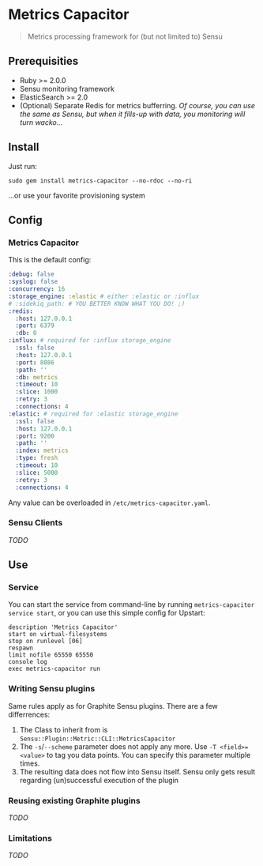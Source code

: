 # Metrics Capacitor

> Metrics processing framework for (but not limited to) Sensu

## Prerequisities

* Ruby >= 2.0.0
* Sensu monitoring framework
* ElasticSearch >= 2.0
* (Optional) Separate Redis for metrics bufferring. *Of course, you can use the same as Sensu, but when it fills-up with data, you monitoring will turn wacko...*

## Install

Just run:

```sudo gem install metrics-capacitor --no-rdoc --no-ri```

...or use your favorite provisioning system

## Config

### Metrics Capacitor
This is the default config:

```yaml
:debug: false
:syslog: false
:concurrency: 16
:storage_engine: :elastic # either :elastic or :influx
# :sidekiq_path: # YOU BETTER KNOW WHAT YOU DO! ;)
:redis:
  :host: 127.0.0.1
  :port: 6379
  :db: 0
:influx: # required for :influx storage_engine
  :ssl: false
  :host: 127.0.0.1
  :port: 8086
  :path: ''
  :db: metrics
  :timeout: 10
  :slice: 1000
  :retry: 3
  :connections: 4
:elastic: # required for :elastic storage_engine
  :ssl: false
  :host: 127.0.0.1
  :port: 9200
  :path: ''
  :index: metrics
  :type: fresh
  :timeout: 10
  :slice: 5000
  :retry: 3
  :connections: 4
```

Any value can be overloaded in ```/etc/metrics-capacitor.yaml```.

### Sensu Clients

*TODO*

## Use

### Service
You can start the service from command-line by running ```metrics-capacitor service start```, or you can use this simple config for Upstart:

```
description 'Metrics Capacitor'
start on virtual-filesystems
stop on runlevel [06]
respawn
limit nofile 65550 65550
console log
exec metrics-capacitor run
```

### Writing Sensu plugins

Same rules apply as for Graphite Sensu plugins. There are a few differrences:

1. The Class to inherit from is ```Sensu::Plugin::Metric::CLI::MetricsCapacitor```
2. The ```-s```/```--scheme``` parameter does not apply any more. Use ```-T <field>=<value>``` to tag you data points. You can specify this parameter multiple times.
3. The resulting data does not flow into Sensu itself. Sensu only gets result regarding (un)successful execution of the plugin

### Reusing existing Graphite plugins

*TODO*

### Limitations

*TODO*
